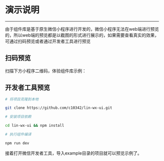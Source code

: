 # 演示说明

---

由于组件库是基于原生微信小程序进行开发的，微信小程序无法在web端进行预览的，所以web端的预览都是以截图的形式进行展示的，如果需要查看真实的效果，可通过扫码预览或者通过开发者工具进行预览

## 扫码预览
扫描下方小程序二维码，体验组件库示例：

## 开发者工具预览

```bash
# 将项目克隆到本地

git clone https://github.com/c10342/lin-wx-ui.git
```

```bash
# 安装项目依赖

cd lin-wx-ui && npm install
```

```bash
# 执行组件编译

npm run dev
```

接着打开微信开发者工具，导入example目录的项目就可以预览示例了。
